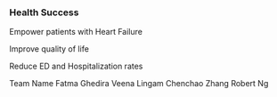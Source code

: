 ### Health Success

Empower patients with Heart Failure 

Improve quality of life 

Reduce ED and Hospitalization rates 

Team Name
Fatma Ghedira
Veena Lingam
Chenchao Zhang
Robert Ng
